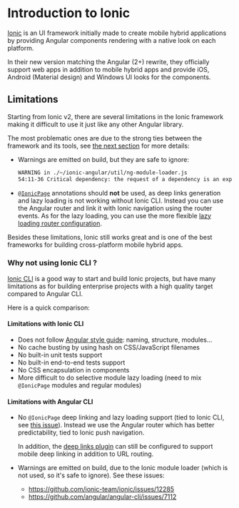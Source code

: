 # Introduction to Ionic

[Ionic](http://ionicframework.com) is an UI framework initially made to create mobile hybrid applications by providing
Angular components rendering with a native look on each platform.
  
In their new version matching the Angular (2+) rewrite, they officially support web apps in addition to mobile hybrid
apps and provide iOS, Android (Material design) and Windows UI looks for the components.

## Limitations

Starting from Ionic v2, there are several limitations in the Ionic framework making it difficult to use it just like any
other Angular library.
  
The most problematic ones are due to the strong ties between the framework and its tools, see
[the next section](#why-not-using-ionic-cli-) for more details:

- Warnings are emitted on build, but they are safe to ignore:
  ```sh
  WARNING in ./~/ionic-angular/util/ng-module-loader.js
  54:11-36 Critical dependency: the request of a dependency is an expression
  ```

- [`@IonicPage`](https://ionicframework.com/docs/api/navigation/IonicPage/) annotations should **not** be used, as deep
  links generation and lazy loading is not working without Ionic CLI.
  Instead you can use the Angular router and link it with Ionic navigation using the router events.
  As for the lazy loading, you can use the more flexible 
  [lazy loading router configuration](https://angular.io/guide/router#lazy-loading-route-configuration).

Besides these limitations, Ionic still works great and is one of the best frameworks for building cross-platform mobile
hybrid apps.

### Why not using Ionic CLI ?
  
[Ionic CLI](https://github.com/ionic-team/ionic-cli) is a good way to start and build Ionic projects, but have many
limitations as for building enterprise projects with a high quality target compared to Angular CLI.
  
Here is a quick comparison:

#### Limitations with Ionic CLI

- Does not follow [Angular style guide](https://angular.io/styleguide): naming, structure, modules...
- No cache busting by using hash on CSS/JavaScript filenames
- No built-in unit tests support
- No built-in end-to-end tests support
- No CSS encapsulation in components
- More difficult to do selective module lazy loading (need to mix `@IonicPage` modules and regular modules)
  
#### Limitations with Angular CLI

- No `@IonicPage` deep linking and lazy loading support (tied to Ionic CLI, see
  [this issue](https://github.com/ionic-team/ionic-app-scripts/issues/1091)).
  Instead we use the Angular router which has better predictability, tied to Ionic push navigation.
  
  In addition, the [deep links plugin](https://github.com/ionic-team/ionic-plugin-deeplinks) can still be configured to
  support mobile deep linking in addition to URL routing.
  
- Warnings are emitted on build, due to the Ionic module loader (which is not used, so it's safe to ignore).
  See these issues: 
  * https://github.com/ionic-team/ionic/issues/12285
  * https://github.com/angular/angular-cli/issues/7112
